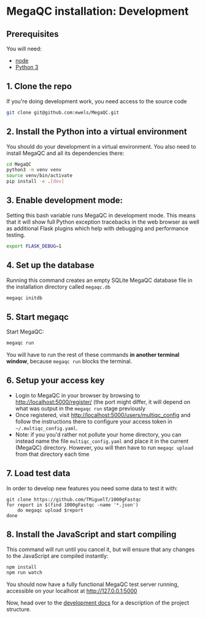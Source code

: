 # MegaQC installation: Development

## Prerequisites
You will need:
* [node](https://nodejs.org/en/download/)
* [Python 3](https://www.python.org/downloads/)

## 1. Clone the repo
If you're doing development work, you need access to the source code
```bash
git clone git@github.com:ewels/MegaQC.git
```

## 2. Install the Python into a virtual environment
You should do your development in a virtual environment. You also need to install MegaQC
and all its dependencies there:
```bash
cd MegaQC
python3 -m venv venv
source venv/bin/activate
pip install -e .[dev]
```

## 3. Enable development mode:
Setting this bash variable runs MegaQC in development mode. This means
that it will show full Python exception tracebacks in the web browser
as well as additional Flask plugins which help with debugging and performance testing.

```bash
export FLASK_DEBUG=1
```

## 4. Set up the database
Running this command creates an empty SQLite MegaQC database file in the
installation directory called `megaqc.db`

```bash
megaqc initdb
```

## 5. Start megaqc
Start MegaQC:
```bash
megaqc run
```

You will have to run the rest of these commands **in another terminal window**, because
`megaqc run` blocks the terminal.

## 6. Setup your access key
* Login to MegaQC in your browser by browsing to <http://localhost:5000/register/> (the port might differ, it will depend on what was output in the `megaqc run` stage previously
* Once registered, visit <http://localhost:5000/users/multiqc_config> and follow the instructions there to configure your access token in `~/.multiqc_config.yaml`.
* Note: if you you'd rather not pollute your home directory, you can instead name the file `multiqc_config.yaml` and place it in the current (MegaQC) directory. However, you will then have to run `megaqc upload` from that directory each time

## 7. Load test data
In order to develop new features you need some data to test it with:

```
git clone https://github.com/TMiguelT/1000gFastqc
for report in $(find 1000gFastqc -name '*.json')
    do megaqc upload $report
done
```

## 8. Install the JavaScript and start compiling
This command will run until you cancel it, but will ensure that any changes to the 
JavaScript are compiled instantly:
```bash
npm install
npm run watch
```


You should now have a fully functional MegaQC test server running,
accessible on your localhost at http://127.0.0.1:5000

Now, head over to the [development docs](../README.md#contributing) for a description of the 
project structure.
